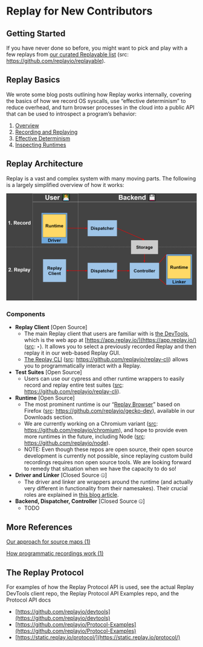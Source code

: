# Replay for New Contributors

## Getting Started

If you have never done so before, you might want to pick and play with a few replays from [our curated Replayable list](https://gotbugs.vercel.app/) (src: https://github.com/replayio/replayable).

## Replay Basics

We wrote some blog posts outlining how Replay works internally, covering the basics of how we record OS syscalls, use “effective determinism” to reduce overhead, and turn browser processes in the cloud into a public API that can be used to introspect a program’s behavior:

1. [Overview](https://medium.com/replay-io/how-replay-works-5c9c29580c58)
2. [Recording and Replaying](https://medium.com/replay-io/recording-and-replaying-d6102afee273)
3. [Effective Determinism](https://medium.com/replay-io/effective-determinism-54cc91f5693c)
4. [Inspecting Runtimes](https://medium.com/replay-io/inspecting-runtimes-caeca007a4b1)

## Replay Architecture

Replay is a vast and complex system with many moving parts. The following is a largely simplified overview of how it works:

![replay-architecture.png](Replay%20for%20New%20Contributors%2075b0cf0cf7234e3597dbdf14e82d4f4e/replay-architecture.png)

### Components

- **Replay Client** [Open Source]
    - The main Replay client that users are familiar with is [the DevTools](https://www.notion.so/Replay-DevTools-e42e370b166d45738df25f537e16b230?pvs=21), which is the web app at [https://app.replay.io/](https://app.replay.io/) ([src](https://github.com/replayio/devtools): ‣). It allows you to select a previously recorded Replay and then replay it in our web-based Replay GUI.
    - [The Replay CLI](https://www.notion.so/Replay-CLI-51ff5f3cab1543a49b437d6e919b835f?pvs=21) ([src](https://github.com/replayio/replay-cli): https://github.com/replayio/replay-cli) allows you to programmatically interact with a Replay.
- **Test Suites** [Open Source]
    - Users can use our cypress and other runtime wrappers to easily record and replay entire test suites ([src](https://github.com/replayio/replay-cli): https://github.com/replayio/replay-cli).
- **Runtime** [Open Source]
    - The most prominent runtime is our “[Replay Browser](https://www.notion.so/Replay-Browser-519d5844d34947d490427621351840f1?pvs=21)” based on Firefox ([src](https://github.com/replayio/gecko-dev): https://github.com/replayio/gecko-dev), available in our Downloads section.
    - We are currently working on a Chromium variant ([src](https://github.com/replayio/chromium): https://github.com/replayio/chromium), and hope to provide even more runtimes in the future, including Node ([src](https://github.com/replayio/node): https://github.com/replayio/node).
    - NOTE: Even though these repos are open source, their open source development is currently not possible, since replaying custom build recordings requires non open source tools. We are looking forward to remedy that situation when we have the capacity to do so!
- **Driver and Linker** [Closed Source 🤐]
    - The driver and linker are wrappers around the runtime (and actually very different in functionality from their namesakes). Their crucial roles are explained in [this blog article](https://medium.com/replay-io/recording-and-replaying-d6102afee273).
- **Backend, Dispatcher, Controller** [Closed Source 🤐]
    - TODO
    

## More References

[Our approach for source maps (1)](Replay%20for%20New%20Contributors%2075b0cf0cf7234e3597dbdf14e82d4f4e/Our%20approach%20for%20source%20maps%20(1)%20942e498621f440c2978c9f2d3147a6c4.md)

[How programmatic recordings work (1)](Replay%20for%20New%20Contributors%2075b0cf0cf7234e3597dbdf14e82d4f4e/How%20programmatic%20recordings%20work%20(1)%200344965dd8054f248314bcc761ef1b65.md)

## The Replay Protocol

For examples of how the Replay Protocol API is used, see the actual Replay DevTools client repo, the Replay Protocol API Examples repo, and the Protocol API docs

- [https://github.com/replayio/devtools](https://github.com/replayio/devtools)
- [https://github.com/replayio/Protocol-Examples](https://github.com/replayio/Protocol-Examples)
- [https://static.replay.io/protocol/](https://static.replay.io/protocol/)